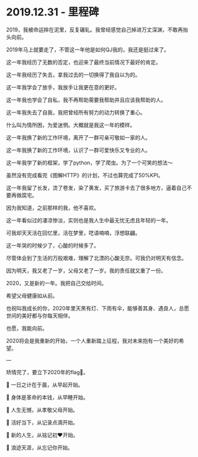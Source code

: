 # 2019.12.31 - 里程碑

2019，我被命运摔在泥里，反复碾轧。我曾经感觉自己掉进万丈深渊，不敢再抬头向前。


2019年马上就要走了，不管这一年他是如何QJ我的，我还是挺过来了。

这一年我经历了无数的否定，也迎来了最终当前情况下最好的肯定。

这一年我经历了失去，拿我过去的一切换得了我自以为的。

这一年我学会了放手，我放手让我更在意的更好。

这一年我也学会了自私，我不再帮助需要我帮助并且应该我帮助的人。

这一年我失去了自我，我把曾经所有努力的动力转换了重心。

什么叫为情所困，为爱迷惘。大概就是我这一年的模样。

这一年我换了新的工作环境，离开了一群可亲可敬如一家的人。

这一年我换了新的工作环境，认识了一群可爱快乐又专业的人。

这一年我学了新的框架，学了python，学了爬虫。为了一个可笑的想法～

虽然没有完成看完《图解HTTP》的计划，不过也算完成了50%KPI。

这一年我留了长发，烫了卷发，染了黄发，买了旅游卡去了很多地方，逼着自己不要再做腐宅。

因为我知道，之前那样的我，他不喜欢。

这一年看似过的凄凉惨淡，实则也是我人生中最无忧无虑且年轻的一年。

可我却天天活在回忆里，活在梦里，呓语喃喃，浮想联翩。

这一年哭的时候少了，心酸的时候多了。


尽管体会到了生活的万般艰难，理解了北漂的心酸无奈。可我仍对明天有信念。

因为明天，我又老了一岁，父母又老了一岁。我的责任就又重了一份。


2020，又是新的一年。我把自己交给时间。

希望父母健康如从前。

也祝叫我成长的你，2020年里天黑有灯、下雨有伞，能够善其身、遇良人，总愿世间的美好都与你每天相伴。

也愿，我能向前。

2020将会是我重新的开始，一个人重新踏上征程，我对未来抱有一个美好的希望。

 —

矫情完了，要立下2020年的flag🚩。

🚩 一日之计在于晨，从早起开始。

🚩 身体是革命的本钱，从早睡开始。

🚩 人生无憾，从孝敬父母开始。

🚩 活好当下，从记录点滴开始。

🚩 新的人生，从铭记初❤️开始。

🚩 浪迹天涯，从忘记你开始。